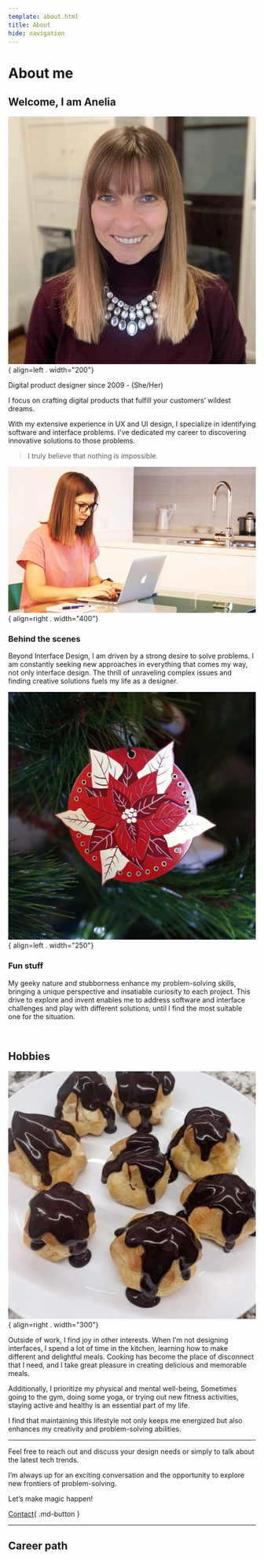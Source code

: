 ```yaml
---
template: about.html
title: About
hide: navigation
---
```


# About me

## Welcome, I am **Anelia**

![Hello, Nice to meet you](img/hello-anelia.webp){ align=left . width="200"}

Digital product designer since 2009 - (She/Her)

I focus on crafting digital products that fulfill your customers’ wildest dreams.

With my extensive experience in UX and UI design, I specialize in identifying software and interface problems. I've dedicated my career to discovering innovative solutions to those problems. 

<p class="newLine"></p>

> I truly believe that nothing is impossible.

![remote work](img/remote-working-from-kitchen.webp){ align=right . width="400"}

### Behind the scenes

Beyond Interface Design, I am driven by a strong desire to solve problems. I am constantly seeking new approaches in everything that comes my way, not only interface design. The thrill of unraveling complex issues and finding creative solutions fuels my life as a designer. 

<p class="newLine"></p>

![christmas decoration printed circuit board](img/christmas-pcb.webp){ align=left . width="250"}

### Fun stuff

My geeky nature and stubborness enhance my problem-solving skills, bringing a unique perspective and insatiable curiosity to each project. This drive to explore and invent enables me to address software and interface challenges and play with different solutions, until  I find the most suitable one for the situation.

<br/>
<p class="newLine"></p>

## Hobbies

![profiteroles](img/profiteroles.webp){ align=right . width="300"}

Outside of work, I find joy in other interests. When I’m not designing interfaces, I spend a lot of time in the kitchen, learning how to make different and delightful meals. Cooking has become the place of disconnect that I need, and I take great pleasure in creating delicious and memorable meals.<br>

Additionally, I prioritize my physical and mental well-being, Sometimes going to the gym, doing some yoga, or trying out new fitness activities, staying active and healthy is an essential part of my life.

I find that maintaining this lifestyle not only keeps me energized but also enhances my creativity and problem-solving abilities.

--- 

Feel free to reach out and discuss your design needs or simply to talk about the latest tech trends.

I’m always up for an exciting conversation and the opportunity to explore new frontiers of problem-solving.

Let’s make magic happen! 

[Contact](mailto:anelia.em.stoyanova@gmail.com){ .md-button }

--- 

## Career path
